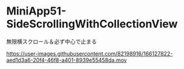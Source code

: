# MiniApp51-SideScrollingWithCollectionView
無限横スクロール＆必ず中心で止まる

https://user-images.githubusercontent.com/82198916/166127822-aed1d3a6-20f4-46f8-a401-8939e55458da.mov
